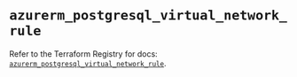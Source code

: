# `azurerm_postgresql_virtual_network_rule`

Refer to the Terraform Registry for docs: [`azurerm_postgresql_virtual_network_rule`](https://registry.terraform.io/providers/hashicorp/azurerm/4.28.0/docs/resources/postgresql_virtual_network_rule).
